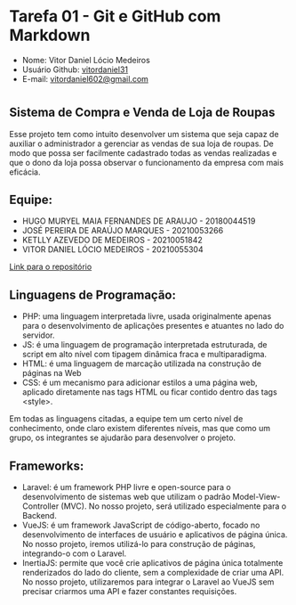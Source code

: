 # Tarefa 01 - Git e GitHub com Markdown

* Nome: Vitor Daniel Lócio Medeiros
* Usuário Github: [vitordaniel31](https://github.com/vitordaniel31)
* E-mail: vitordaniel602@gmail.com
#

## Sistema de Compra e Venda de Loja de Roupas

Esse projeto tem como intuito desenvolver um sistema que seja capaz de auxiliar
o administrador a gerenciar as vendas de sua loja de roupas. De modo que possa ser
facilmente cadastrado todas as vendas realizadas e que o dono da loja possa observar o
funcionamento da empresa com mais eficácia.
## Equipe:
* HUGO MURYEL MAIA FERNANDES DE ARAUJO - 20180044519
* JOSÉ PEREIRA DE ARAÚJO MARQUES -  20210053266
* KETLLY AZEVEDO DE MEDEIROS - 20210051842
* VITOR DANIEL LÓCIO MEDEIROS - 20210055304

[Link para o repositório](https://github.com/vitordaniel31/sisvenda.git)

## Linguagens de Programação:
- PHP: uma linguagem interpretada livre, usada originalmente apenas para o desenvolvimento de aplicações presentes e atuantes no lado do servidor. 
- JS: é uma linguagem de programação interpretada estruturada, de script em alto nível com tipagem dinâmica fraca e multiparadigma.
- HTML: é uma linguagem de marcação utilizada na construção de páginas na Web
- CSS: é um mecanismo para adicionar estilos a uma página web, aplicado diretamente nas tags HTML ou ficar contido dentro das tags \<style>. 

Em todas as linguagens citadas, a equipe tem um certo nível de conhecimento, onde claro existem diferentes níveis, mas que como um grupo, os integrantes se ajudarão para desenvolver o projeto.

## Frameworks:

- Laravel: é um framework PHP livre e open-source para o desenvolvimento de sistemas web que utilizam o padrão Model-View-Controller (MVC). No nosso projeto, será utilizado especialmente para o Backend.
- VueJS: é um framework JavaScript de código-aberto, focado no desenvolvimento de interfaces de usuário e aplicativos de página única. No nosso projeto, iremos utilizá-lo para construção de páginas, integrando-o com o Laravel.
- InertiaJS: permite que você crie aplicativos de página única totalmente renderizados do lado do cliente, sem a complexidade de criar uma API. No nosso projeto, utilizaremos para integrar o Laravel ao VueJS sem precisar criarmos uma API e fazer constantes requisições.